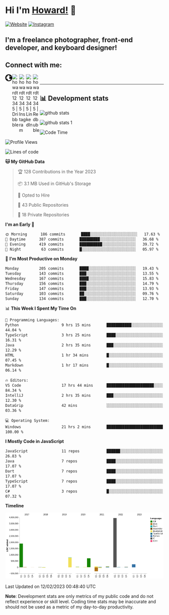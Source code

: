 # Hi I'm [Howard!][website] 👋

[![Website](https://img.shields.io/website?label=howardt12345.com&style=for-the-badge&url=https%3A%2F%2Fhowardt12345.com)](https://howardt12345.com)
[![Instagram](https://img.shields.io/badge/instagram-%23E4405F.svg?&style=for-the-badge&logo=instagram&logoColor=white)](https://instagram.com/howardt12345)

I'm a freelance photographer, front-end developer, and keyboard designer!
---

## Connect with me:

[<img align="left" alt="howardt12345.com" width="22px" src="https://raw.githubusercontent.com/iconic/open-iconic/master/svg/globe.svg" />][website]
[<img align="left" alt="howardt12345 | Dribbble" width="22px" src="https://cdn.jsdelivr.net/npm/simple-icons@v3/icons/dribbble.svg" />][dribbble]
[<img align="left" alt="howardt12345 | Instagram" width="22px" src="https://cdn.jsdelivr.net/npm/simple-icons@v3/icons/instagram.svg" />][instagram]
[<img align="left" alt="howardt12345 | LinkedIn" width="22px" src="https://cdn.jsdelivr.net/npm/simple-icons@v3/icons/linkedin.svg" />][linkedin]
[<img align="left" alt="howardt12345 | Redbubble" width="22px" src="https://cdn.jsdelivr.net/npm/simple-icons@v3/icons/redbubble.svg" />][redbubble]

<br />

---

## 📊 Development stats

![github stats](https://github-readme-stats.vercel.app/api?username=howardt12345&show_icons=true&hide_border=true&theme=dark&hide=contribs,issues)

![github stats 1](https://github-readme-stats.vercel.app/api/top-langs?username=howardt12345&langs_count=8&show_icons=true&hide_border=true&theme=dark&layout=compact)

<!--START_SECTION:waka-->
![Code Time](http://img.shields.io/badge/Code%20Time-804%20hrs%2053%20mins-blue)

![Profile Views](http://img.shields.io/badge/Profile%20Views-0-blue)

![Lines of code](https://img.shields.io/badge/From%20Hello%20World%20I%27ve%20Written-8%20Million%20lines%20of%20code-blue)

**🐱 My GitHub Data** 

> 🏆 128 Contributions in the Year 2023
 > 
> 📦 3.1 MB Used in GitHub's Storage 
 > 
> 💼 Opted to Hire
 > 
> 📜 43 Public Repositories 
 > 
> 🔑 18 Private Repositories  
 > 
**I'm an Early 🐤** 

```text
🌞 Morning      186 commits       ████░░░░░░░░░░░░░░░░░░░░░   17.63 % 
🌆 Daytime      387 commits       █████████░░░░░░░░░░░░░░░░   36.68 % 
🌃 Evening      419 commits       ██████████░░░░░░░░░░░░░░░   39.72 % 
🌙 Night         63 commits       █░░░░░░░░░░░░░░░░░░░░░░░░   05.97 % 

```
📅 **I'm Most Productive on Monday** 

```text
Monday         205 commits       ████░░░░░░░░░░░░░░░░░░░░░   19.43 % 
Tuesday        143 commits       ███░░░░░░░░░░░░░░░░░░░░░░   13.55 % 
Wednesday      167 commits       ████░░░░░░░░░░░░░░░░░░░░░   15.83 % 
Thursday       156 commits       ███░░░░░░░░░░░░░░░░░░░░░░   14.79 % 
Friday         147 commits       ███░░░░░░░░░░░░░░░░░░░░░░   13.93 % 
Saturday       103 commits       ██░░░░░░░░░░░░░░░░░░░░░░░   09.76 % 
Sunday         134 commits       ███░░░░░░░░░░░░░░░░░░░░░░   12.70 % 

```


📊 **This Week I Spent My Time On** 

```text
💬 Programming Languages: 
Python                   9 hrs 15 mins       ███████████░░░░░░░░░░░░░░   44.04 % 
TypeScript               3 hrs 25 mins       ████░░░░░░░░░░░░░░░░░░░░░   16.31 % 
Java                     2 hrs 35 mins       ███░░░░░░░░░░░░░░░░░░░░░░   12.29 % 
HTML                     1 hr 34 mins        █░░░░░░░░░░░░░░░░░░░░░░░░   07.45 % 
Markdown                 1 hr 17 mins        █░░░░░░░░░░░░░░░░░░░░░░░░   06.14 % 

🔥 Editors: 
VS Code                  17 hrs 44 mins      █████████████████████░░░░   84.34 % 
IntelliJ                 2 hrs 35 mins       ███░░░░░░░░░░░░░░░░░░░░░░   12.30 % 
DataGrip                 42 mins             ░░░░░░░░░░░░░░░░░░░░░░░░░   03.36 % 

💻 Operating System: 
Windows                  21 hrs 2 mins       █████████████████████████   100.00 % 

```

**I Mostly Code in JavaScript** 

```text
JavaScript               11 repos            ██████░░░░░░░░░░░░░░░░░░░   26.83 % 
Java                     7 repos             ████░░░░░░░░░░░░░░░░░░░░░   17.07 % 
Dart                     7 repos             ████░░░░░░░░░░░░░░░░░░░░░   17.07 % 
TypeScript               7 repos             ████░░░░░░░░░░░░░░░░░░░░░   17.07 % 
C#                       3 repos             █░░░░░░░░░░░░░░░░░░░░░░░░   07.32 % 

```


**Timeline**

![Chart not found](https://raw.githubusercontent.com/howardt12345/howardt12345/master/charts/bar_graph.png) 


 Last Updated on 12/02/2023 00:48:40 UTC
<!--END_SECTION:waka-->

**Note**: Development stats are only metrics of my public code and do not reflect experience or skill level. Coding time stats may be inaccurate and should not be used as a metric of my day-to-day productivity.

[website]: https://howardt12345.com
[dribbble]: https://dribbble.com/howardt12345
[instagram]: https://instagram.com/howardt12345
[linkedin]: https://linkedin.com/in/howardt12345
[redbubble]: https://www.redbubble.com/people/howardt12345/
